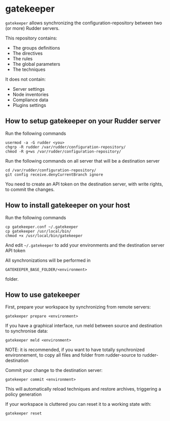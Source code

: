 gatekeeper
==========

`gatekeeper` allows synchronizing the configuration-repository between two (or more) Rudder servers.

This repository contains:

* The groups definitions
* The directives
* The rules
* The global parameters
* The techniques

It does not contain:

* Server settings
* Node inventories
* Compliance data
* Plugins settings

How to setup gatekeeper on your Rudder server
---------------------------------------------

Run the following commands

```
usermod -a -G rudder <you>
chgrp -R rudder /var/rudder/configuration-repository/
chmod -R g+ws /var/rudder/configuration-repository/
```

Run the following commands on all server that will be a destination server

```
cd /var/rudder/configuration-repository/
git config receive.denyCurrentBranch ignore
```

You need to create an API token on the destination server, with write rights, to commit the changes.


How to install gatekeeper on your host
--------------------------------------

Run the following commands

```
cp gatekeeper.conf ~/.gatekeeper
cp gatekeeper /usr/local/bin/
chmod +x /usr/local/bin/gatekeeper
```

And edit `~/.gatekeeper` to add your environments and the destination server API token

All synchronizations will be performed in
```
GATEKEEPER_BASE_FOLDER/<environment>
```

folder.


How to use gatekeeper
---------------------


First, prepare your workspace by synchronizing from remote servers:

```
gatekeeper prepare <environment>
```

If you have a graphical interface, run meld between source and destination to synchronise data:

```
gatekeeper meld <environment>
```

NOTE: it is recommended, if you want to have totally synchronized environnement, to copy all files and folder from rudder-source to rudder-destination


Commit your change to the destination server:

```
gatekeeper commit <environment>
```

This will automatically reload techniques and restore archives, triggering a policy generation



If your workspace is cluttered you can reset it to a working state with:

```
gatekeeper reset
```
